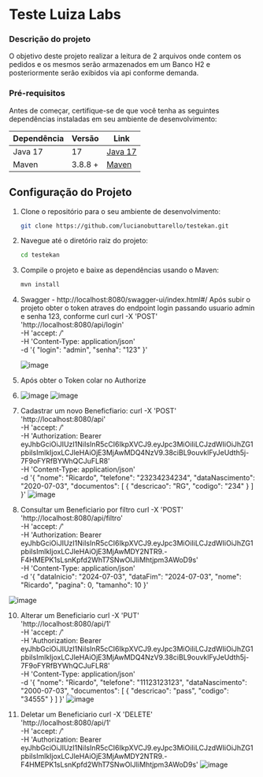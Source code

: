 # Teste Luiza Labs

### Descrição do projeto

O objetivo deste projeto realizar a leitura de 2 arquivos onde contem os pedidos e os mesmos serão armazenados em um Banco H2 e posteriormente serão exibidos via api conforme demanda.

### Pré-requisitos
Antes de começar, certifique-se de que você tenha as seguintes dependências instaladas em seu ambiente de desenvolvimento:


| Dependência | Versão  | Link                                                                                                                    | 
|-------------|---------|-------------------------------------------------------------------------------------------------------------------------|
| Java 17     | 17      | [Java 17](https://www.oracle.com/java/technologies/javase/jdk17-archive-downloads.html)                                 |
| Maven       | 3.8.8 + | [Maven](https://maven.apache.org/download.cgi])                                                                         |

## Configuração do Projeto

1. Clone o repositório para o seu ambiente de desenvolvimento:

   ```bash
   git clone https://github.com/lucianobuttarello/testekan.git
   ```

2. Navegue até o diretório raiz do projeto:

   ```bash
   cd testekan
   ```

3. Compile o projeto e baixe as dependências usando o Maven:

   ```bash
   mvn install
   ```

4. Swagger - http://localhost:8080/swagger-ui/index.html#/
   Após subir o projeto obter o token atraves do endpoint login
   passando usuario admin e senha 123, conforme curl
  curl -X 'POST' \
    'http://localhost:8080/api/login' \
    -H 'accept: */*' \
    -H 'Content-Type: application/json' \
    -d '{
    "login": "admin",
    "senha": "123"
  }'

   ![image](https://github.com/lucianobuttarello/testekan/assets/52016220/00ef0e51-4d7a-4e8b-8ed3-3ab9e8bb50f4)

5. Após obter o Token colar no Authorize
6. ![image](https://github.com/lucianobuttarello/testekan/assets/52016220/d11226b9-9405-4d7f-8636-2bf8626f8d46)
![image](https://github.com/lucianobuttarello/testekan/assets/52016220/70f57713-346e-4f04-9b7d-97e129abd930)

7. Cadastrar um novo Beneficfiario:
curl -X 'POST' \
  'http://localhost:8080/api' \
  -H 'accept: */*' \
  -H 'Authorization: Bearer eyJhbGciOiJIUzI1NiIsInR5cCI6IkpXVCJ9.eyJpc3MiOiIiLCJzdWIiOiJhZG1pbiIsImlkIjoxLCJleHAiOjE3MjAwMDQ4NzV9.38ciBL9ouvklFyJeUdth5j-7F9oFYRfBYWhQCJuFLR8' \
  -H 'Content-Type: application/json' \
  -d '{
  "nome": "Ricardo",
  "telefone": "23234234234",
  "dataNascimento": "2020-07-03",
  "documentos": [
    {
      "descricao": "RG",
      "codigo": "234"
    }
  ]
}'
 ![image](https://github.com/lucianobuttarello/testekan/assets/52016220/df40c6be-6a5c-4efc-89bb-3bfe716fca27)

9. Consultar um Beneficiario por filtro
curl -X 'POST' \
  'http://localhost:8080/api/filtro' \
  -H 'accept: */*' \
  -H 'Authorization: Bearer eyJhbGciOiJIUzI1NiIsInR5cCI6IkpXVCJ9.eyJpc3MiOiIiLCJzdWIiOiJhZG1pbiIsImlkIjoxLCJleHAiOjE3MjAwMDY2NTR9.-F4HMEPK1sLsnKpfd2WhT7SNwOIJIiMhtjpm3AWoD9s' \
  -H 'Content-Type: application/json' \
  -d '{
  "dataInicio": "2024-07-03",
  "dataFim": "2024-07-03",
  "nome": "Ricardo",
  "pagina": 0,
  "tamanho": 10
}'

![image](https://github.com/lucianobuttarello/testekan/assets/52016220/b0216f5d-fd17-4687-b62f-7afddbebdb9a)


10. Alterar um Beneficiario
curl -X 'PUT' \
  'http://localhost:8080/api/1' \
  -H 'accept: */*' \
  -H 'Authorization: Bearer eyJhbGciOiJIUzI1NiIsInR5cCI6IkpXVCJ9.eyJpc3MiOiIiLCJzdWIiOiJhZG1pbiIsImlkIjoxLCJleHAiOjE3MjAwMDQ4NzV9.38ciBL9ouvklFyJeUdth5j-7F9oFYRfBYWhQCJuFLR8' \
  -H 'Content-Type: application/json' \
  -d '{
  "nome": "Ricardo",
  "telefone": "11123123123",
  "dataNascimento": "2000-07-03",
  "documentos": [
    {
      "descricao": "pass",
      "codigo": "34555"
    }
  ]
}'
![image](https://github.com/lucianobuttarello/testekan/assets/52016220/38196aae-3924-4436-862a-f6870d9a4382)

11. Deletar um Beneficiario
    curl -X 'DELETE' \
  'http://localhost:8080/api/1' \
  -H 'accept: */*' \
  -H 'Authorization: Bearer eyJhbGciOiJIUzI1NiIsInR5cCI6IkpXVCJ9.eyJpc3MiOiIiLCJzdWIiOiJhZG1pbiIsImlkIjoxLCJleHAiOjE3MjAwMDY2NTR9.-F4HMEPK1sLsnKpfd2WhT7SNwOIJIiMhtjpm3AWoD9s'
![image](https://github.com/lucianobuttarello/testekan/assets/52016220/d35f0200-12d3-4935-9256-d0381463cac9)
   



   
